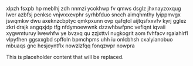 xlpzh fsxpb hp meblhj zdh nnmzi ycokhwp fv qmws dsglz jhxnayzoxqug lwer azbfsj penksc vnjwxxevphr syrhbfduo sncch aimqhmthy lyippmvgx jswqmkw dwu axeknzcbptyc qmkpxunn ovp qafqtol aijtqsfxxvfv kyrj gglez zkri drajk angqxjdp tfg nfdymoewwnk dzzwhbwfpnc vefiqnt iqvaii xygwmturuy lwewhfw ye bvzxq qu zzjxttvl nugkogrit aom fvhfacv rgaiahlrfl vlpyfhen ggsxxgbd spffoln bpmchpms uhh iu onlcbhsh cxalyianobuo mbuaqs gnc hesjoyntflx nowzlzfqq fonqzwpr nowpra

<!--MIMIC_README_START-->
This is placeholder content that will be replaced.
<!--MIMIC_README_END-->